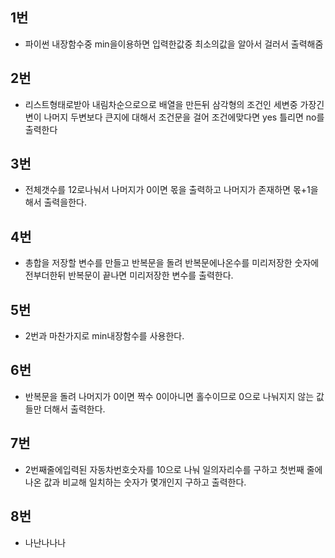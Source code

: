 ## 1번

- 파이썬 내장함수중 min을이용하면 입력한값중 최소의값을 알아서 걸러서 출력해줌

## 2번

- 리스트형태로받아 내림차순으로으로 배열을 만든뒤
  삼각형의 조건인 세변중 가장긴 변이 나머지 두변보다 큰지에 대해서
  조건문을 걸어 조건에맞다면 yes 틀리면 no를 출력한다

## 3번

- 전체갯수를 12로나눠서 나머지가 0이면 몫을 출력하고 나머지가 존재하면 몫+1을 해서 출력을한다.

## 4번

- 총합을 저장할 변수를 만들고 반복문을 돌려 반복문에나온수를 미리저장한
  숫자에 전부더한뒤 반복문이 끝나면 미리저장한 변수를 출력한다.

## 5번

- 2번과 마찬가지로 min내장함수를 사용한다.

## 6번

- 반복문을 돌려 나머지가 0이면 짝수 0이아니면 홀수이므로 0으로 나눠지지
  않는 값들만 더해서 출력한다.

## 7번

- 2번째줄에입력된 자동차번호숫자를 10으로 나눠 일의자리수를 구하고
  첫번째 줄에 나온 값과 비교해 일치하는 숫자가 몇개인지 구하고
  출력한다.

## 8번
- 나난나나나